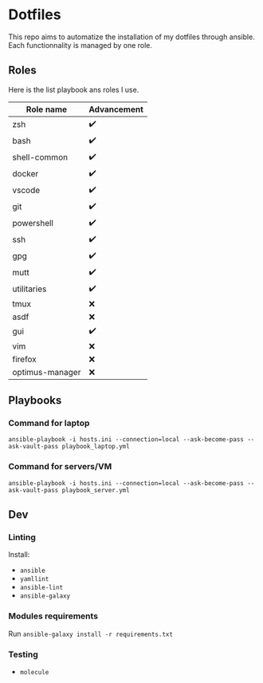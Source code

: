 # Dotfiles

This repo aims to automatize the installation of my dotfiles through ansible.
Each functionnality is managed by one role.

## Roles

Here is the list playbook ans roles I use.

| Role name       | Advancement |
| --------------- | ----------- |
| zsh             | ✔️          |
| bash            | ✔️          |
| shell-common    | ✔️          |
| docker          | ✔️          |
| vscode          | ✔️          |
| git             | ✔️          |
| powershell      | ✔️          |
| ssh             | ✔️          |
| gpg             | ✔️          |
| mutt            | ✔️          |
| utilitaries     | ✔️          |
| tmux            | ❌          |
| asdf            | ❌          |
| gui             | ✔️          |
| vim             | ❌          |
| firefox         | ❌          |
| optimus-manager | ❌          |

## Playbooks

### Command for laptop

`ansible-playbook -i hosts.ini --connection=local --ask-become-pass --ask-vault-pass playbook_laptop.yml`

### Command for servers/VM

`ansible-playbook -i hosts.ini --connection=local --ask-become-pass --ask-vault-pass playbook_server.yml`

## Dev

### Linting

Install:

- `ansible`
- `yamllint`
- `ansible-lint`
- `ansible-galaxy`

### Modules requirements

Run `ansible-galaxy install -r requirements.txt`

### Testing

- `molecule`
